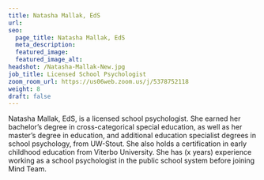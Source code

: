 ```yaml
---
title: Natasha Mallak, EdS
url: 
seo:
  page_title: Natasha Mallak, EdS
  meta_description: 
  featured_image: 
  featured_image_alt: 
headshot: /Natasha-Mallak-New.jpg
job_title: Licensed School Psychologist
zoom_room_url: https://us06web.zoom.us/j/5378752118
weight: 8
draft: false
---
```


Natasha Mallak, EdS, is a licensed school psychologist. She earned her bachelor’s degree in cross-categorical special education, as well as her master’s degree in education, and additional education specialist degrees in school psychology, from UW-Stout. She also holds a certification in early childhood education from Viterbo University. She has (x years) experience working as a school psychologist in the public school system before joining Mind Team.